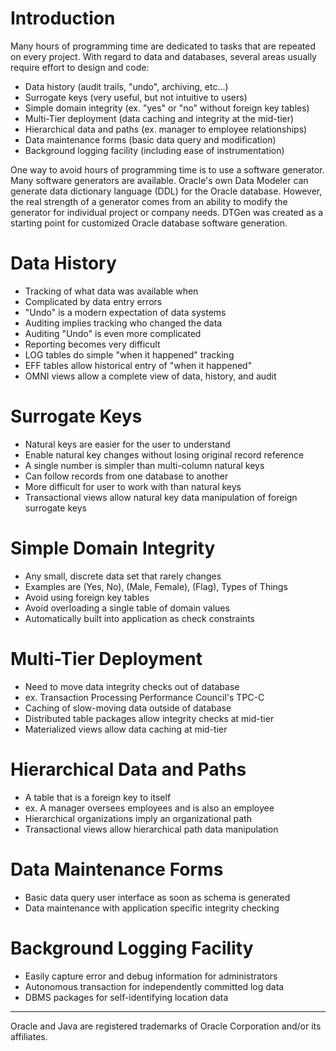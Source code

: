 # Introduction #

Many hours of programming time are dedicated to tasks that are repeated on every project.  With regard to data and databases, several areas usually require effort to design and code:

  * Data history (audit trails, "undo", archiving, etc...)
  * Surrogate keys (very useful, but not intuitive to users)
  * Simple domain integrity (ex. "yes" or "no" without foreign key tables)
  * Multi-Tier deployment (data caching and integrity at the mid-tier)
  * Hierarchical data and paths (ex. manager to employee relationships)
  * Data maintenance forms (basic data query and modification)
  * Background logging facility (including ease of instrumentation)

One way to avoid hours of programming time is to use a software generator.  Many software generators are available.  Oracle's own Data Modeler can generate data dictionary language (DDL) for the Oracle database.  However, the real strength of a generator comes from an ability to modify the generator for individual project or company needs.  DTGen was created as a starting point for customized Oracle database software generation.

# Data History #

  * Tracking of what data was available when
  * Complicated by data entry errors
  * "Undo" is a modern expectation of data systems
  * Auditing implies tracking who changed the data
  * Auditing "Undo" is even more complicated
  * Reporting becomes very difficult
  * LOG tables do simple "when it happened" tracking
  * EFF tables allow historical entry of "when it happened"
  * OMNI views allow a complete view of data, history, and audit

# Surrogate Keys #

  * Natural keys are easier for the user to understand
  * Enable natural key changes without losing original record reference
  * A single number is simpler than multi-column natural keys
  * Can follow records from one database to another
  * More difficult for user to work with than natural keys
  * Transactional views allow natural key data manipulation of foreign surrogate keys

# Simple Domain Integrity #

  * Any small, discrete data set that rarely changes
  * Examples are (Yes, No), (Male, Female), (Flag), Types of Things
  * Avoid using foreign key tables
  * Avoid overloading a single table of domain values
  * Automatically built into application as check constraints

# Multi-Tier Deployment #

  * Need to move data integrity checks out of database
  * ex. Transaction Processing Performance Council's TPC-C
  * Caching of slow-moving data outside of database
  * Distributed table packages allow integrity checks at mid-tier
  * Materialized views allow data caching at mid-tier

# Hierarchical Data and Paths #

  * A table that is a foreign key to itself
  * ex. A manager oversees employees and is also an employee
  * Hierarchical organizations imply an organizational path
  * Transactional views allow hierarchical path data manipulation

# Data Maintenance Forms #

  * Basic data query user interface as soon as schema is generated
  * Data maintenance with application specific integrity checking

# Background Logging Facility #

  * Easily capture error and debug information for administrators
  * Autonomous transaction for independently committed log data
  * DBMS packages for self-identifying location data


---

Oracle and Java are registered trademarks of Oracle Corporation and/or its affiliates.